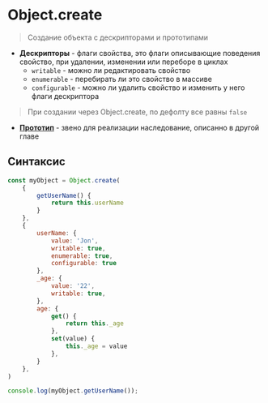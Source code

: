 # Object.create
> Создание объекта с дескрипторами и прототипами

* **Дескрипторы** - флаги свойства, это флаги описывающие поведения свойство, при удалении, изменении или переборе в циклах
    * `writable` - можно ли редактировать свойство
    * `enumerable` - перебирать ли это свойство в массиве
    * `configurable` - можно ли удалить свойство и изменить у него флаги дескриптора
> При создании через Object.create, по дефолту все равны `false`    

* <a href="./../prototype">**Прототип**</a> - звено для реализации наследование, описанно в другой главе

## Синтаксис
```javascript
const myObject = Object.create(
    {
        getUserName() {
            return this.userName
        }
    },
    {
        userName: {
            value: 'Jon',
            writable: true,
            enumerable: true,
            configurable: true
        },
        _age: {
            value: '22',
            writable: true,            
        },
        age: {
            get() {
                return this._age
            },
            set(value) {
                this._age = value
            },
        }
    },
)

console.log(myObject.getUserName());
```
